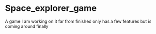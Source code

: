 # Space_explorer_game
A game I am working on it  far from finished only has a few features but is coming around finally

